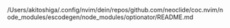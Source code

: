 /Users/akitoshiga/.config/nvim/dein/repos/github.com/neoclide/coc.nvim/node_modules/escodegen/node_modules/optionator/README.md